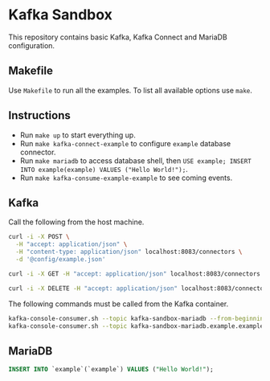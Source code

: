 # Kafka Sandbox

This repository contains basic Kafka, Kafka Connect and MariaDB configuration.

## Makefile

Use `Makefile` to run all the examples. To list all available options use `make`.

## Instructions

- Run `make up` to start everything up.
- Run `make kafka-connect-example` to configure `example` database connector.
- Run `make mariadb` to access database shell, then `USE example; INSERT INTO example(example) VALUES ("Hello World!");`.
- Run `make kafka-consume-example-example` to see coming events.

## Kafka

Call the following from the host machine.

```bash
curl -i -X POST \
  -H "accept: application/json" \
  -H "content-type: application/json" localhost:8083/connectors \
  -d '@config/example.json'

curl -i -X GET -H "accept: application/json" localhost:8083/connectors

curl -i -X DELETE -H "accept: application/json" localhost:8083/connectors/<CONNECTOR_NAME>
```

The following commands must be called from the Kafka container.

```bash
kafka-console-consumer.sh --topic kafka-sandbox-mariadb --from-beginning --bootstrap-server kafka-sandbox-kafka:9092
kafka-console-consumer.sh --topic kafka-sandbox-mariadb.example.example --from-beginning --bootstrap-server kafka-sandbox-kafka:9092
```

## MariaDB

```sql
INSERT INTO `example`(`example`) VALUES ("Hello World!");
```
